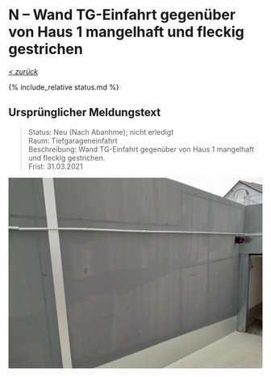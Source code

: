 # N &ndash; Wand TG-Einfahrt gegenüber von Haus 1 mangelhaft und fleckig gestrichen

_[&lt; zurück](../../index.md)_

{% include_relative status.md %}

## Ursprünglicher Meldungstext

> Status: Neu (Nach Abanhme); nicht erledigt\
> Raum: Tiefgarageneinfahrt\
> Beschreibung: Wand TG-Einfahrt gegenüber von Haus 1 mangelhaft und fleckig gestrichen.\
> Frist: 31.03.2021

![](Meldung.jpg)